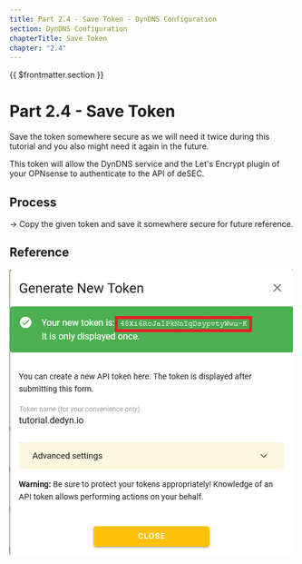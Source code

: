 ```yaml
---
title: Part 2.4 - Save Token - DynDNS Configuration
section: DynDNS Configuration
chapterTitle: Save Token
chapter: "2.4"
---
```


{{ $frontmatter.section }}
# Part 2.4 - Save Token

Save the token somewhere secure as we will need it twice during this tutorial and you also might need it again in the future.

This token will allow the DynDNS service and the Let's Encrypt plugin of your OPNsense to authenticate to the API of deSEC.


## Process

-> Copy the given token and save it somewhere secure for future reference.


## Reference
![P002-002-Dyn-DNS-Token-0](assets/P002-003-Dyn-DNS-Token-1.png)
